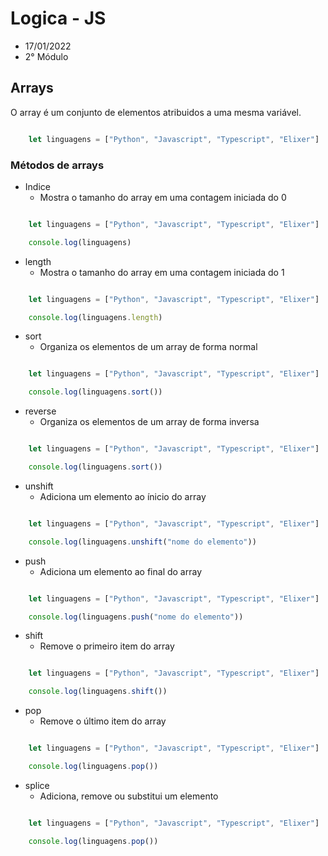 # Logica - JS
* 17/01/2022
* 2° Módulo


## Arrays

O array é um conjunto de elementos atribuidos a uma mesma variável.

~~~javaScript

    let linguagens = ["Python", "Javascript", "Typescript", "Elixer"]

~~~

### Métodos de arrays

* Indice
  - Mostra o tamanho do array em uma contagem iniciada do 0
~~~javaScript

    let linguagens = ["Python", "Javascript", "Typescript", "Elixer"]

    console.log(linguagens)

~~~

* length
    - Mostra o tamanho do array em uma contagem iniciada do 1

~~~javaScript

    let linguagens = ["Python", "Javascript", "Typescript", "Elixer"]

    console.log(linguagens.length)

~~~

* sort
    - Organiza os elementos de um array de forma normal

~~~javaScript

    let linguagens = ["Python", "Javascript", "Typescript", "Elixer"]

    console.log(linguagens.sort())

~~~

* reverse
    - Organiza os elementos de um array de forma inversa

~~~javaScript

    let linguagens = ["Python", "Javascript", "Typescript", "Elixer"]

    console.log(linguagens.sort())

~~~

* unshift
    - Adiciona um elemento ao ínicio do array

~~~javaScript

    let linguagens = ["Python", "Javascript", "Typescript", "Elixer"]

    console.log(linguagens.unshift("nome do elemento"))

~~~

* push
    - Adiciona um elemento ao final do array

~~~javaScript

    let linguagens = ["Python", "Javascript", "Typescript", "Elixer"]

    console.log(linguagens.push("nome do elemento"))

~~~

* shift
    - Remove o primeiro item do array

~~~javaScript

    let linguagens = ["Python", "Javascript", "Typescript", "Elixer"]

    console.log(linguagens.shift())

~~~

* pop
    - Remove o último item do array

~~~javaScript

    let linguagens = ["Python", "Javascript", "Typescript", "Elixer"]

    console.log(linguagens.pop())

~~~

* splice
    - Adiciona, remove ou substitui um elemento

~~~javaScript

    let linguagens = ["Python", "Javascript", "Typescript", "Elixer"]

    console.log(linguagens.pop())

~~~

